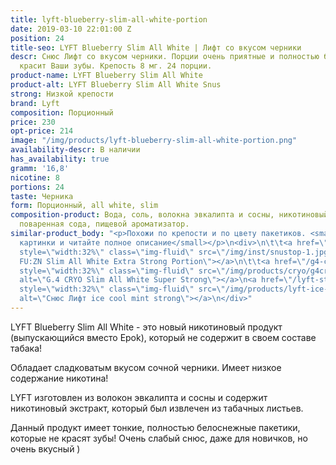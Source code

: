 ```yaml
---
title: lyft-blueberry-slim-all-white-portion
date: 2019-03-10 22:01:00 Z
position: 24
title-seo: LYFT Blueberry Slim All White | Лифт со вкусом черники
descr: Снюс Лифт со вкусом черники. Порции очень приятные и полностью белые, что не
  красит Ваши зубы. Крепость 8 мг. 24 порции.
product-name: LYFT Blueberry Slim All White
product-alt: LYFT Blueberry Slim All White Snus
strong: Низкой крепости
brand: Lyft
composition: Порционный
price: 230
opt-price: 214
image: "/img/products/lyft-blueberry-slim-all-white-portion.png"
availability-descr: В наличии
has_availability: true
gramm: '16,8'
nicotine: 8
portions: 24
taste: Черника
form: Порционный, all white, slim
composition-product: Вода, соль, волокна эвкалипта и сосны, никотиновый экстракт,
  поваренная сода, пищевой ароматизатор.
similar-product_body: "<p>Похожи по крепости и по цвету пакетиков. <small>Жмите на
  картинки и читайте полное описание</small></p>\n<div>\n\t\t<a href=\"/general-g4-slim-apple-white\"><img
  style=\"width:32%\" class=\"img-fluid\" src=\"/img/inst/snustop-1.jpg\" alt=\"G.4
  FU:ZN Slim All White Extra Strong Portion\"></a>\n\t\t<a href=\"/g4-cryo-slim-all-white-super-strong\"><img
  style=\"width:32%\" class=\"img-fluid\" src=\"/img/products/cryo/g4cryo-snus.jpg\"
  alt=\"G.4 CRYO Slim All White Super Strong\"></a>\n<a href=\"/lyft-strong-ice-cool-mint-slim-all-white\"><img
  style=\"width:32%\" class=\"img-fluid\" src=\"/img/products/lyft-ice-cool-mint/lyft-ice-cool-mint.JPG\"
  alt=\"Снюс Лифт ice cool mint strong\"></a>\n</div>"
---
```


LYFT Blueberry Slim All White - это новый никотиновый продукт (выпускающийся вместо Epok), который не содержит в своем составе табака!

Обладает сладковатым вкусом сочной черники. Имеет низкое содержание никотина!

LYFT изготовлен из волокон эвкалипта и сосны и содержит никотиновый экстракт, который был извлечен из табачных листьев.

Данный продукт имеет тонкие, полностью белоснежные пакетики, которые не красят зубы!
Очень слабый снюс, даже для новичков, но очень вкусный )